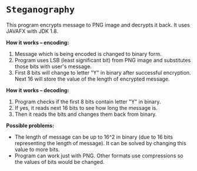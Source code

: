 # `Steganography`

This program encrypts message to PNG image and decrypts it back. It uses JAVAFX with JDK 1.8.

**How it works – encoding:**

1. Message which is being encoded is changed to binary form.
2. Program uses LSB (least significant bit) from PNG image and
substitutes those bits with user's message.
3. First 8 bits will change to letter "Y" in binary after successful
 encryption. Next 16 will store the value of the length of encrypted
 message.

 **How it works – decoding:**

1. Program checks if the first 8 bits contain letter "Y" in binary.
2. If yes, it reads next 16 bits to see how long the message is.
3. Then it reads the bits and changes them back from binary.

**Possible problems:**

- The length of message can be up to 16^2 in binary (due to 16 bits representing the
length of message). It can be solved by changing this value to more bits.
- Program can work just with PNG. Other formats use compressions so the
values of bits would be changed.
